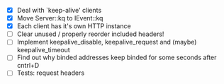 - [x] Deal with `keep-alive' clients
- [x] Move Server::kq to IEvent::kq
- [x] Each client has it's own HTTP instance
- [ ] Clear unused / properly reorder included headers!
- [ ] Implement keepalive_disable, keepalive_request and (maybe) keepalive_timeout
- [ ] Find out why binded addresses keep binded for some seconds after cntrl+D
- [ ] Tests: request headers
